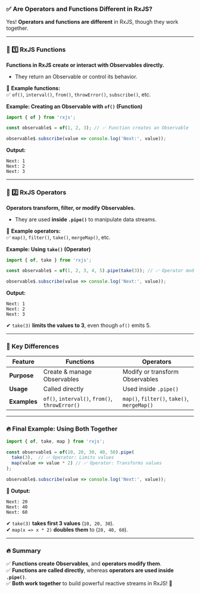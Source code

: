 ### **✅ Are Operators and Functions Different in RxJS?**  

Yes! **Operators and functions are different** in RxJS, though they work together.

---

### **📌 1️⃣ RxJS Functions**  
**Functions in RxJS create or interact with Observables directly.**  
- They return an Observable or control its behavior.  

🔹 **Example functions:**  
✅ `of()`, `interval()`, `from()`, `throwError()`, `subscribe()`, etc.  

**Example: Creating an Observable with `of()` (Function)**  
```typescript
import { of } from 'rxjs';

const observable$ = of(1, 2, 3); // ✅ Function creates an Observable

observable$.subscribe(value => console.log('Next:', value));
```
**Output:**  
```
Next: 1  
Next: 2  
Next: 3  
```

---

### **📌 2️⃣ RxJS Operators**  
**Operators transform, filter, or modify Observables.**  
- They are used **inside `.pipe()`** to manipulate data streams.  

🔹 **Example operators:**  
✅ `map()`, `filter()`, `take()`, `mergeMap()`, etc.  

**Example: Using `take()` (Operator)**
```typescript
import { of, take } from 'rxjs';

const observable$ = of(1, 2, 3, 4, 5).pipe(take(3)); // ✅ Operator modifies Observable

observable$.subscribe(value => console.log('Next:', value));
```
**Output:**  
```
Next: 1  
Next: 2  
Next: 3  
```
✔ `take(3)` **limits the values to 3**, even though `of()` emits 5.

---

### **🚀 Key Differences**
| Feature | Functions | Operators |
|----------|------------|-------------|
| **Purpose** | Create & manage Observables | Modify or transform Observables |
| **Usage** | Called directly | Used inside `.pipe()` |
| **Examples** | `of()`, `interval()`, `from()`, `throwError()` | `map()`, `filter()`, `take()`, `mergeMap()` |

---

### **🔥 Final Example: Using Both Together**
```typescript
import { of, take, map } from 'rxjs';

const observable$ = of(10, 20, 30, 40, 50).pipe(
  take(3),  // ✅ Operator: Limits values
  map(value => value * 2) // ✅ Operator: Transforms values
);

observable$.subscribe(value => console.log('Next:', value));
```
**🔹 Output:**  
```
Next: 20  
Next: 40  
Next: 60  
```
✔ `take(3)` **takes first 3 values** (`10, 20, 30`).  
✔ `map(x => x * 2)` **doubles them** to (`20, 40, 60`).  

---

### **🔥 Summary**
✅ **Functions create Observables**, and **operators modify them**.  
✅ **Functions are called directly**, whereas **operators are used inside `.pipe()`**.  
✅ **Both work together** to build powerful reactive streams in RxJS! 🚀